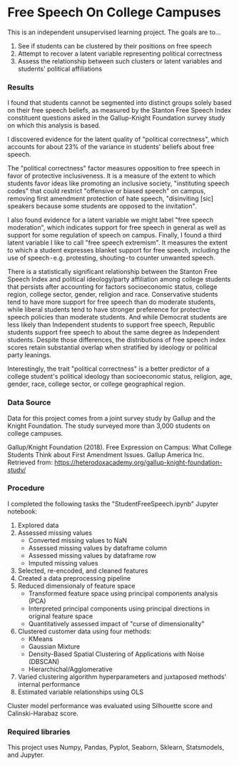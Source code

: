 # Free Speech On College Campuses
This is an independent unsupervised learning project. The goals are to...
1. See if students can be clustered by their positions on free speech
2. Attempt to recover a latent variable representing political correctness
3. Assess the relationship between such clusters or latent variables and students' political affiliations

### Results
I found that students cannot be segmented into distinct groups solely based on their free speech beliefs, as measured by the Stanton Free Speech Index constituent questions asked in the Gallup-Knight Foundation survey study on which this analysis is based. 

I discovered evidence for the latent quality of "political correctness", which accounts for about 23% of the variance in students' beliefs about free speech. 

The "political correctness" factor measures opposition to free speech in favor of protective inclusiveness. It is a measure of the extent to which students favor ideas like promoting an inclusive society, "instituting speech codes" that could restrict "offensive or biased speech" on campus, removing first amendment protection of hate speech, "disinviting [sic] speakers because some students are opposed to the invitation".

I also found evidence for a latent variable we might label "free speech moderation", which indicates support for free speech in general as well as support for some regulation of speech on campus. Finally, I found a third latent variable I like to call "free speech extremism". It measures the extent to which a student expresses blanket support for free speech, including the use of speech - e.g. protesting, shouting - to counter unwanted speech.

There is a statistically significant relationship between the Stanton Free Speech Index and political ideology/party affiliation among college students that persists after accounting for factors socioeconomic status, college region, college sector, gender, religion and race. Conservative students tend to have more support for free speech than do moderate students, while liberal students tend to have stronger preference for protective speech policies than moderate students. And while Democrat students are less likely than Independent students to support free speech, Republic students support free speech to about the same degree as Independent students. Despite those differences, the distributions of free speech index scores retain substantial overlap when stratified by ideology or political party leanings.

Interestingly, the trait "political correctness" is a better predictor of a college student's political ideology than socioeconomic status, religion, age, gender, race, college sector, or college geographical region.

### Data Source
Data for this project comes from a joint survey study by Gallup and the Knight Foundation. The study surveyed more than 3,000 students on college campuses.

Gallup/Knight Foundation (2018). Free Expression on Campus: What College Students Think
about First Amendment Issues. Gallup America Inc. Retrieved from: https://heterodoxacademy.org/gallup-knight-foundation-study/

### Procedure
I completed the following tasks the "StudentFreeSpeech.ipynb" Jupyter notebook:
1. Explored data
2. Assessed missing values
    * Converted missing values to NaN
    * Assessed missing values by dataframe column
    * Assessed missing values by dataframe row
    * Imputed missing values
3. Selected, re-encoded, and cleaned features
4. Created a data preprocessing pipeline
5. Reduced dimensionaly of feature space
    * Transformed feature space using principal components analysis (PCA)
    * Interpreted principal components using principal directions in original feature space
    * Quantitatively assessed impact of "curse of dimensionality"
6. Clustered customer data using four methods:
    * KMeans
    * Gaussian Mixture
    * Density-Based Spatial Clustering of Applications with Noise (DBSCAN)
    * Hierarchichal/Agglomerative
7. Varied clustering algorithm hyperparameters and juxtaposed methods' internal performance
8. Estimated variable relationships using OLS

Cluster model performance was evaluated using Silhouette score and Calinski-Harabaz score.
                  
### Required libraries                       
This project uses Numpy, Pandas, Pyplot, Seaborn, Sklearn, Statsmodels, and Jupyter.
